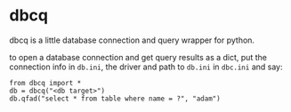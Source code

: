 # dbcq

dbcq is a little database connection and query wrapper for python.

to open a database connection and get query results as a dict, put the
connection info in `db.ini`, the driver and path to `db.ini` in
`dbc.ini` and say:

```
from dbcq import *
db = dbcq("<db target>")
db.qfad("select * from table where name = ?", "adam")
```
